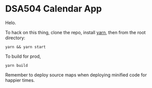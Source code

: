 # DSA504 Calendar App

Helo.

To hack on this thing, clone the repo, install [yarn](http://yarnpkg.com), then from the root directory:

```
yarn && yarn start
```

To build for prod,

```
yarn build
```

Remember to deploy source maps when deploying minified code for happier times.
